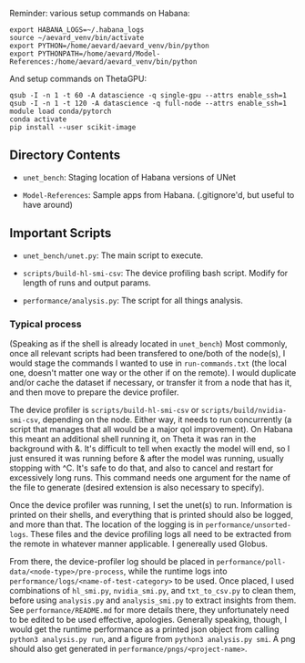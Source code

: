 Reminder: various setup commands on Habana:
```
export HABANA_LOGS=~/.habana_logs
source ~/aevard_venv/bin/activate
export PYTHON=/home/aevard/aevard_venv/bin/python
export PYTHONPATH=/home/aevard/Model-References:/home/aevard/aevard_venv/bin/python
```

And setup commands on ThetaGPU:
```
qsub -I -n 1 -t 60 -A datascience -q single-gpu --attrs enable_ssh=1
qsub -I -n 1 -t 120 -A datascience -q full-node --attrs enable_ssh=1
module load conda/pytorch
conda activate
pip install --user scikit-image
```

## Directory Contents
* `unet_bench`:
    Staging location of Habana versions of UNet


* `Model-References`:
    Sample apps from Habana. (.gitignore'd, but useful to have around)


## Important Scripts
* `unet_bench/unet.py`:
    The main script to execute.

* `scripts/build-hl-smi-csv`:
    The device profiling bash script. Modify for length of runs and output params.

* `performance/analysis.py`:
    The script for all things analysis.


### Typical process
(Speaking as if the shell is already located in `unet_bench`)
Most commonly, once all relevant scripts had been transfered to one/both of the node(s),
I would stage the commands I wanted to use in `run-commands.txt` (the local one,
doesn't matter one way or the other if on the remote). I would duplicate and/or
cache the dataset if necessary, or transfer it from a node that has it, and then
move to prepare the device profiler.

The device profiler is `scripts/build-hl-smi-csv` or `scripts/build/nvidia-smi-csv`,
depending on the node. Either way, it needs to run concurrently (a script that manages
that all would be a major qol improvement). On Habana this meant an additional shell
running it, on Theta it was ran in the background with &. It's difficult to tell when
exactly the model will end, so I just ensured it was running before & after the model
was running, usually stopping with ^C. It's safe to do that, and also to cancel and
restart for excessively long runs. This command needs one argument for the name of the
file to generate (desired extension is also necessary to specify).

Once the device profiler was running, I set the unet(s) to run. Information is printed
on their shells, and everything that is printed should also be logged, and more than that.
The location of the logging is in `performance/unsorted-logs`. These files and the
device profiling logs all need to be extracted from the remote in whatever manner 
applicable. I genereally used Globus.

From there, the device-profiler log should be placed in
`performance/poll-data/<node-type>/pre-process`, while the runtime logs into
`performance/logs/<name-of-test-category>` to be used. Once placed, I used
combinations of `hl_smi.py`, `nvidia_smi.py`, and `txt_to_csv.py` to clean them,
before using `analysis.py` and `analysis_smi.py` to extract insights from them.
See `performance/README.md` for more details there, they unfortunately
need to be edited to be used effective, apologies. Generally speaking, though,
I would get the runtime performance as a printed json object from calling
`python3 analysis.py run`, and a figure from `python3 analysis.py smi`.
A png should also get generated in `performance/pngs/<project-name>`.
